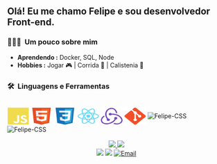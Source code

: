 <h2> Olá! Eu me chamo Felipe e sou desenvolvedor Front-end.</h2>

<h3> 👨🏻‍💻 &nbsp;Um pouco sobre mim</h3>

-  **Aprendendo :** Docker, SQL, Node   
-  **Hobbies :** Jogar 🎮 | Corrida 🏃 | Calistenia 💪
<h3> 🛠 &nbsp;Linguagens e Ferramentas</h3>
<div style="display: inline_block"><br>
  <img title="JavaScript" align="center" alt="Felipe-Js" height="40" width="50" src="https://raw.githubusercontent.com/devicons/devicon/master/icons/javascript/javascript-plain.svg">
  <img title="HTML5" align="center" alt="Felipe-HTML" height="40" width="50" src="https://raw.githubusercontent.com/devicons/devicon/master/icons/html5/html5-original.svg">
  <img title="CSS3" align="center" alt="Felipe-CSS" height="40" width="50" src="https://raw.githubusercontent.com/devicons/devicon/master/icons/css3/css3-original.svg">
  <img title="React" align="center" alt="Felipe-CSS" height="40" width="50" src="https://raw.githubusercontent.com/devicons/devicon/master/icons/react/react-original.svg">
  <img title="Redux" align="center" alt="Felipe-CSS" height="40" width="50" src="https://raw.githubusercontent.com/devicons/devicon/master/icons/redux/redux-original.svg">
  <img title="Git" align="center" alt="Felipe-CSS" height="40" width="50" src="https://raw.githubusercontent.com/devicons/devicon/master/icons/git/git-original.svg">
  <img title="Jest" align="center" alt="Felipe-CSS" height="40" width="50" src="https://symbols.getvecta.com/stencil_85/20_jest-icon.aff64ab210.svg">
  <img title="Reacting Testing Library" align="center" alt="Felipe-CSS" height="40" width="50" src="https://emojipedia-us.s3.dualstack.us-west-1.amazonaws.com/thumbs/160/joypixels/257/octopus_1f419.png">


</div>

<br>

<div align="center">
  <a href="https://github.com/felipebarbozaa">
  <img height="160em" src="https://github-readme-stats.vercel.app/api?username=felipebarbozaa&show_icons=true&theme=omni&include_all_commits=true&count_private=true"/>
  <img height="160em" src="https://github-readme-stats.vercel.app/api/top-langs/?username=felipebarbozaa&layout=compact&langs_count=7&theme=omni"/>
</div>
 
<div align="center"> 
  <a href="https://www.instagram.com/felipebarboza_5/" target="_blank"><img src="https://img.shields.io/badge/-Instagram-%23E4405F?style=for-the-badge&logo=instagram&logoColor=white" target="_blank"></a>
  <a href="https://www.linkedin.com/in/felipebarboza26/" target="_blank"><img src="https://img.shields.io/badge/-LinkedIn-%230077B5?style=for-the-badge&logo=linkedin&logoColor=white" target="_blank"></a> 
  <a href="mailto:felipebarboza5@gmail.com"><img alt="Email" width="300" src="https://img.shields.io/badge/Email-felipebarboza5@gmail.com-blue?style=flat-square&logo=gmail"></a>
